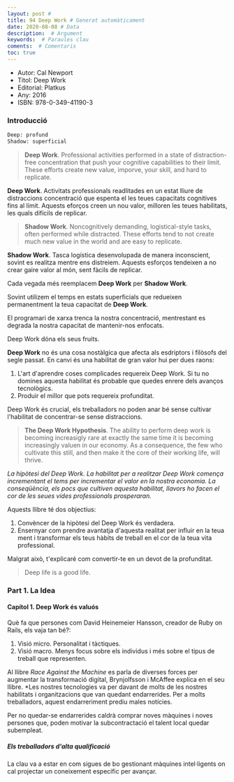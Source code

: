 ```yaml
---
layout: post # 
title: 94 Deep Work # Generat automàticament
date: 2020-08-08 # Data
description:  # Argument
keywords:  # Paraules clau
coments:  # Comentaris
toc: true
---
```


- Autor: Cal Newport
- Títol: Deep Work
- Editorial: Platkus
- Any: 2016
- ISBN: 978-0-349-41190-3


### Introducció ###

```txt
Deep: profund
Shadow: superficial
```

> **Deep Work**. Professional activities performed in a state of distraction-free concentration that push your cognitive capabilities to their limit. These efforts create new value, imporve, your skill, and hard to replicate.

**Deep Work**. Activitats professionals readlitades en un estat lliure de distraccions concentració que espenta el les teues capacitats cognitives fins al límit. Aquests eforços creen un nou valor, milloren les teues habilitats, les quals difícils de replicar.

> **Shadow Work**. Noncognitively demanding, logistical-style tasks, often performed while distracted. These efforts tend to not create much new value in the world and are easy to replicate.

**Shadow Work**. Tasca logística desenvolupada de manera inconscient, sovint es realitza mentre ens distreiem. Aquests esforços tendeixen a no crear gaire valor al món, sent fàcils de replicar.

Cada vegada més reemplacem **Deep Work** per **Shadow Work**. 

Sovint utilizem el temps en estats superficials que redueixen permanentment la teua capacitat de **Deep Work**.

El programari de xarxa trenca la nostra concentració, mentrestant es degrada la nostra capacitat de mantenir-nos enfocats.

Deep Work dóna els seus fruits.

**Deep Work** no és una cosa nostàlgica que afecta als esdriptors i filòsofs del segle passat. En canvi és una habilitat de gran valor hui per dues raons:

1. L'art d'aprendre coses complicades requereix Deep Work. Si tu no domines aquesta habilitat és probable que quedes enrere dels avanços tecnològics.
2. Produir el millor que pots requereix profunditat.

Deep Work és crucial, els treballadors no poden anar bé sense cultivar l'habilitat de concentrar-se sense distraccions.

> **The Deep Work Hypothesis**. The ability to perform deep work is becoming increasigly rare at exactly the same time it is becoming increasingly valuen in our economy. As a consequence, the few who cultivate this still, and then make it the core of their working life, will thrive.

*La hipòtesi del Deep Work. La habilitat per a realitzar Deep Work comença incrementant el tems per incrementar el valor en la nostra economia. La conseqüència, els pocs que cultiven aquesta habilitat, llavors ho facen el cor de les seues vides professionals prosperaran.*

Aquests llibre té dos objectius:

1. Convèncer de la hipòtesi del Deep Work és verdadera.
2. Ensernyar com prendre avantatja d'aquesta realitat per influir en la teua ment i transformar els teus hàbits de treball en el cor de la teua vita professional.

Malgrat això, t'explicaré com convertir-te en un devot de la profunditat.

> Deep life is a good life.

### Part 1. La Idea ###

#### Capítol 1. Deep Work és valuós ####

Què fa que persones com David Heinemeier Hansson, creador de Ruby on Rails, els vaja tan bé?:

1. Visió micro. Personalitat i tàctiques.
2. Visió macro. Menys focus sobre els individus i més sobre el tipus de treball que representen.

Al llibre *Race Against the Machine* es parla de diverses forces per augmentar la transformació digital, Brynjolfsson i McAffee explica en el seu llibre. *Les nostres tecnologies va per davant de molts de les nostres habilitats i organitzacions que van quedant endarrerides. Per a molts treballadors, aquest endarreriment prediu males notícies.

Per no quedar-se endarrerides caldrà comprar noves màquines i noves persones que, poden motivar la subcontractació el talent local quedar subempleat.

##### Els treballadors d'alta qualificació #####

La clau va a estar en com sigues de bo gestionant màquines intel·ligents on cal projectar un coneixement específic per avançar.


